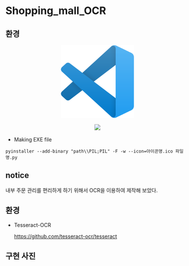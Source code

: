 # Shopping_mall_OCR

## 환경
<p align="center">
  <a href="https://code.visualstudio.com/" target="_blank">
    <img src="img/Visual_Studio_Code.png" width="200" height="200"/>
  </a>
</p>
<p align="center">
  <a href="https://code.visualstudio.com/download" target="_blank">
    <img src="https://img.shields.io/badge/Visual Studio Code Download-3178C6?style=flat-for-the-badge&logo=visualstudio&logoColor=white"/>
  </a>
</p>

- Making EXE file
```
pyinstaller --add-binary "path\\PIL;PIL" -F -w --icon=아이콘명.ico 파일명.py
```

## notice

내부 주문 관리를 편리하게 하기 위해서 OCR을 이용하여 제작해 보았다.

## 환경

- Tesseract-OCR
  
  https://github.com/tesseract-ocr/tesseract

## 구현 사진


